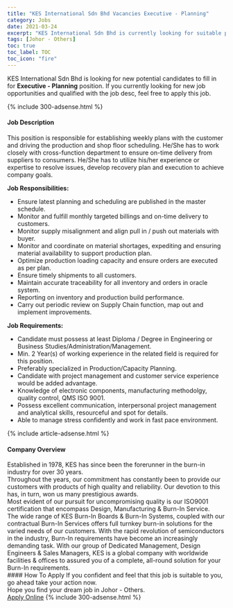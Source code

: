 ```yaml
---
title: "KES International Sdn Bhd Vacancies Executive - Planning" 
category: Jobs 
date: 2021-03-24 
excerpt: "KES International Sdn Bhd is currently looking for suitable person to fill in the Executive - Planning which based in Johor - Others" 
tags: [Johor - Others] 
toc: true 
toc_label: TOC 
toc_icon: "fire" 
--- 
```


<p>KES International Sdn Bhd is looking for new potential candidates to fill in for <b>Executive - Planning</b> position. If you currently looking for new job opportunities and qualified with the job desc, feel free to apply this job.
</p>{% include 300-adsense.html %} 
<div><div><h4>Job Description</h4></div><div><div><span><div><p>This position is responsible for establishing weekly plans with the customer and driving the production and shop floor scheduling. He/She has to work closely with cross-function department to ensure on-time delivery from suppliers to consumers. He/She has to utilize his/her experience or expertise to resolve issues, develop recovery plan and execution to achieve company goals.</p><p><strong>Job Responsibilities:</strong></p><ul><li>Ensure latest planning and scheduling are published in the master schedule.</li><li>Monitor and fulfill monthly targeted billings and on-time delivery to customers.</li><li>Monitor supply misalignment and align pull in / push out materials with buyer.</li><li>Monitor and coordinate on material shortages, expediting and ensuring material availability to support production plan.</li><li>Optimize production loading capacity and ensure orders are executed as per plan.</li><li>Ensure timely shipments to all customers.</li><li>Maintain accurate traceability for all inventory and orders in oracle system.</li><li>Reporting on inventory and production build performance.</li><li>Carry out periodic review on Supply Chain function, map out and implement improvements.</li></ul><p><strong>Job Requirements:</strong></p><ul><li>Candidate must possess at least Diploma / Degree in Engineering or Business Studies/Administration/Management.</li><li>Min. 2&#160;Year(s) of working experience in the related field is required for this position.</li><li>Preferably specialized in Production/Capacity Planning.</li><li>Candidate with project management and customer service experience would be added advantage.</li><li>Knowledge of electronic components, manufacturing methodolgy, quality control, QMS ISO 9001.&#160;</li><li>Possess excellent communication, interpersonal project management and analytical skills, resourceful and spot for details.</li><li>Able to manage stress confidently and work in fast pace environment.</li></ul></div></span></div></div></div> 
{% include article-adsense.html %} 
<div><div><h4>Company Overview</h4></div><div><div><span><div><div>Established in 1978, KES has since been the forerunner in the burn-in industry for over 30 years.</div>
<div>
<div>Throughout the years, our commitment has constantly been to provide our customers with products of high quality and reliability. Our devotion to this has, in turn, won us many prestigious awards.</div>
<div>Most evident of our pursuit for uncompromising quality is our ISO9001 certification that encompass Design, Manufacturing &amp; Burn-In Service.</div>
<div>The wide range of KES Burn-In Boards &amp; Burn-In Systems, coupled with our contractual Burn-In Services offers full turnkey burn-in solutions for the varied needs of our customers. With the rapid revolution of semiconductors in the industry, Burn-In requirements have become an increasingly demanding task. With our group of Dedicated Management, Design Engineers &amp; Sales Managers, KES is a global company with worldwide facilities &amp; offices to assured you of a complete, all-round solution for your Burn-In requirements.</div>
</div></div></span></div></div></div> 
#### How To Apply 
If you confident and feel that this job is suitable to you, go ahead take your action now. <br/> 
Hope you find your dream job in Johor - Others. <br/> 
<a href="https://www.jobstreet.com.my/en/job/executive-planning-4515364?jobId=jobstreet-my-job-4515364&" class="btn btn--info" target="_blank" rel="nofollow noopenner">Apply Online</a> 
{% include 300-adsense.html %} 